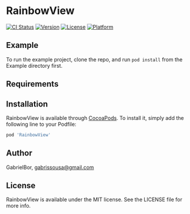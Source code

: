 # RainbowView

[![CI Status](http://img.shields.io/travis/GabrielBor/RainbowView.svg?style=flat)](https://travis-ci.org/GabrielBor/RainbowView)
[![Version](https://img.shields.io/cocoapods/v/RainbowView.svg?style=flat)](http://cocoapods.org/pods/RainbowView)
[![License](https://img.shields.io/cocoapods/l/RainbowView.svg?style=flat)](http://cocoapods.org/pods/RainbowView)
[![Platform](https://img.shields.io/cocoapods/p/RainbowView.svg?style=flat)](http://cocoapods.org/pods/RainbowView)

## Example

To run the example project, clone the repo, and run `pod install` from the Example directory first.

## Requirements

## Installation

RainbowView is available through [CocoaPods](http://cocoapods.org). To install
it, simply add the following line to your Podfile:

```ruby
pod 'RainbowView'
```

## Author

GabrielBor, gabrissousa@gmail.com

## License

RainbowView is available under the MIT license. See the LICENSE file for more info.

